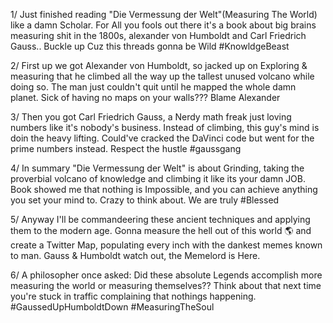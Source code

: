 1/ Just finished reading "Die Vermessung der Welt"(Measuring The World) like a damn Scholar. For All you fools out there it's a book about big brains measuring shit in the 1800s, alexander von Humboldt and Carl Friedrich Gauss.. Buckle up Cuz this threads gonna be Wild #KnowldgeBeast

2/ First up we got Alexander von Humboldt, so jacked up on Exploring & measuring that he climbed all the way up the tallest unused volcano while doing so. The man just couldn't quit until he mapped the whole damn planet. Sick of having no maps on your walls??? Blame Alexander

3/ Then you got Carl Friedrich Gauss, a Nerdy math freak just loving numbers like it's nobody's business. Instead of climbing, this guy's mind is doin the heavy lifting. Could've cracked the DaVinci code but went for the prime numbers instead. Respect the hustle #gaussgang

4/ In summary "Die Vermessung der Welt" is about Grinding, taking the proverbial volcano of knowledge and climbing it like its your damn JOB. Book showed me that nothing is Impossible, and you can achieve anything you set your mind to. Crazy to think about. We are truly #Blessed

5/ Anyway I'll be commandeering these ancient techniques and applying them to the modern age. Gonna measure the hell out of this world 🌎 and create a Twitter Map, populating every inch with the dankest memes known to man. Gauss & Humboldt watch out, the Memelord is Here.

6/ A philosopher once asked: Did these absolute Legends accomplish more measuring the world or measuring themselves?? Think about that next time you're stuck in traffic complaining that nothings happening. #GaussedUpHumboldtDown #MeasuringTheSoul
